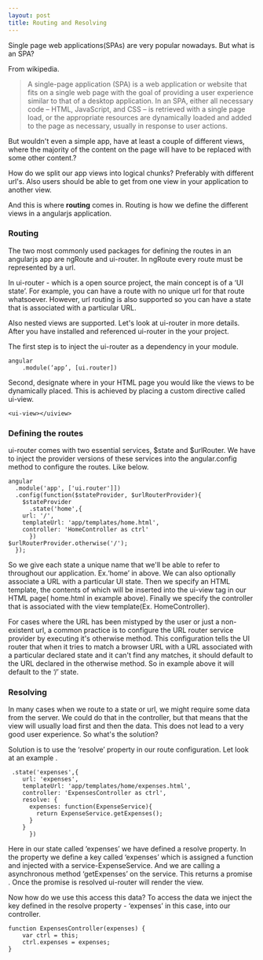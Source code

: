```yaml
---
layout: post
title: Routing and Resolving
---
```



Single page web applications(SPAs) are very popular nowadays. But what is an SPA?

From wikipedia.

>A single-page application (SPA) is a web application or website that fits on a single web page with the goal of providing a user experience similar to that of a desktop application. In an SPA, either all necessary code – HTML, JavaScript, and CSS – is retrieved with a single page load, or the appropriate resources are dynamically loaded and added to the page as necessary, usually in response to user actions.

But wouldn't even a simple app, have at least a couple of different views, where the majority of the content on the page will have to be replaced with some other content.?

How do we split our app views into logical chunks? Preferably with different url's. Also users should be able to get from one view in your application to another view.


And this is where **routing** comes in. Routing is how we define the different views in a angularjs application.


### Routing

The two most commonly used packages for defining the routes in an angularjs app are ngRoute and ui-router. In ngRoute every route must be represented by a url. 

In ui-router - which is a open source project, the main concept is of a ‘UI state’. For example, you can have a route with no unique url for that route whatsoever. However, url routing is also supported so you can have a state that is associated with a particular URL.

Also nested views are supported. Let's look at ui-router in more details. After you have installed and referenced ui-router in the your project.

The first step is to inject the ui-router as a dependency  in your module.

	angular
     	.module(‘app’, [ui.router])

Second, designate where in your HTML page you would like the views to be dynamically placed. This is achieved by placing a custom directive called ui-view.
	
	<ui-view></uiview>

### Defining the routes

ui-router comes with two essential services, $state and $urlRouter. We have to inject the provider versions of these services into the angular.config method to configure the routes. Like below.

	angular
	  .module('app', ['ui.router']])
	  .config(function($stateProvider, $urlRouterProvider){
	    $stateProvider
	      .state('home',{
		url: '/',
		templateUrl: 'app/templates/home.html',
		controller: 'HomeController as ctrl'
	      })
	$urlRouterProvider.otherwise('/');
	  });


So we give each state a unique name that we'll be able to refer to throughout our application. Ex.‘home’ in above.
We can also optionally associate a URL with a particular UI state. Then  we specify an HTML template, the contents of which will be inserted into the ui-view tag in our HTML page( home.html in example above). Finally we specify the controller that is associated with the view template(Ex. HomeController).

For cases where the URL has been mistyped by the user or just a non-existent url, a common practice is to configure the URL router service provider by executing it's otherwise method. This configuration tells the UI router that when it tries to match a browser URL with a URL associated with a particular declared state and it can't find any matches, it should default to the URL declared in the otherwise method. So in example above it will default to the ‘/’ state.



### Resolving

In many cases when we route to a state or url, we might require some data from the server. We could do that in the controller, but that means that the view will usually load first and then  the data. This does not lead to a very good user experience. So what's the solution?

Solution is to use the ‘resolve’ property in our route configuration. Let look at an example . 

	 .state('expenses',{
		url: 'expenses',
		templateUrl: 'app/templates/home/expenses.html',
		controller: 'ExpensesController as ctrl',
		resolve: {
		  expenses: function(ExpenseService){
		    return ExpenseService.getExpenses();
		  }
		}
	      })

Here in our state called ‘expenses’ we have defined a resolve property. In the property we define a key called ‘expenses’  which is assigned a function and injected with a service-ExpenseService. And we are calling a asynchronous method ‘getExpenses’ on the service.
This returns a promise . Once the promise is resolved ui-router will render the view.

Now how do we use this access this data? To access the data we inject the key defined in the resolve property - ‘expenses’ in this case, into our controller.

	function ExpensesController(expenses) {
		var ctrl = this;
		ctrl.expenses = expenses;
	}

